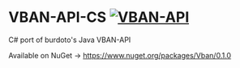 # VBAN-API-CS [![VBAN-API](https://img.shields.io/nuget/v/Vban.svg)](https://www.nuget.org/packages/Vban/) 
C# port of burdoto's Java VBAN-API

Available on NuGet -> https://www.nuget.org/packages/Vban/0.1.0
